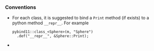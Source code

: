 ###

### Conventions

- For each class, it is suggested to bind a `Print` method (if exists) to a python method `__repr__`. For example

    ```
    pybind11::class_<Sphere>(m, "Sphere")
      .def("__repr__", &Sphere::Print);
    ```

- 